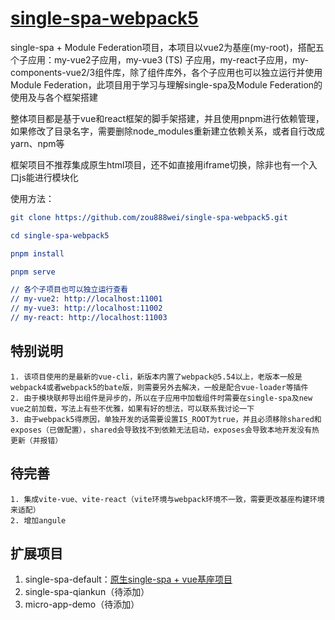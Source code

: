# [single-spa-webpack5](https://github.com/zou888wei/single-spa-webpack5)
single-spa + Module Federation项目，本项目以vue2为基座(my-root)，搭配五个子应用：my-vue2子应用，my-vue3 (TS) 子应用，my-react子应用，my-components-vue2/3组件库，除了组件库外，各个子应用也可以独立运行并使用 Module Federation，此项目用于学习与理解single-spa及Module Federation的使用及与各个框架搭建

整体项目都是基于vue和react框架的脚手架搭建，并且使用pnpm进行依赖管理，如果修改了目录名字，需要删除node_modules重新建立依赖关系，或者自行改成yarn、npm等

框架项目不推荐集成原生html项目，还不如直接用iframe切换，除非也有一个入口js能进行模块化

使用方法：

```cmake
git clone https://github.com/zou888wei/single-spa-webpack5.git

cd single-spa-webpack5

pnpm install

pnpm serve

// 各个子项目也可以独立运行查看
// my-vue2: http://localhost:11001
// my-vue3: http://localhost:11002
// my-react: http://localhost:11003
```

## 特别说明 
```
1. 该项目使用的是最新的vue-cli，新版本内置了webpack@5.54以上，老版本一般是webpack4或者webpack5的bate版，则需要另外去解决，一般是配合vue-loader等插件
2. 由于模块联邦导出组件是异步的，所以在子应用中加载组件时需要在single-spa及new vue之前加载，写法上有些不优雅，如果有好的想法，可以联系我讨论一下
3. 由于webpack5得原因，单独开发的话需要设置IS_ROOT为true，并且必须移除shared和exposes（已做配置），shared会导致找不到依赖无法启动，exposes会导致本地开发没有热更新（并报错）
```

## 待完善

```
1. 集成vite-vue、vite-react（vite环境与webpack环境不一致，需要更改基座构建环境来适配）
2. 增加angule
```

## 扩展项目

1. single-spa-default：[原生single-spa + vue基座项目](https://github.com/zou888wei/single-spa-default)
2. single-spa-qiankun（待添加）
3. micro-app-demo（待添加）

